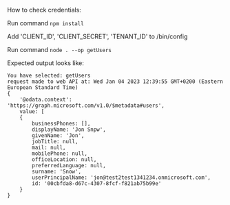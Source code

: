 How to check credentials:

Run command
`npm install`

Add 'CLIENT_ID', 'CLIENT_SECRET', 'TENANT_ID' to /bin/config

Run command
`node . --op getUsers`

Expected output looks like:
```
You have selected: getUsers
request made to web API at: Wed Jan 04 2023 12:39:55 GMT+0200 (Eastern European Standard Time)
{
    '@odata.context': 'https://graph.microsoft.com/v1.0/$metadata#users',
    value: [
    {
        businessPhones: [],
        displayName: 'Jon Snpw',
        givenName: 'Jon',
        jobTitle: null,
        mail: null,
        mobilePhone: null,
        officeLocation: null,
        preferredLanguage: null,
        surname: 'Snow',
        userPrincipalName: 'jon@test2test1341234.onmicrosoft.com',
        id: '00cbfda8-d67c-4307-8fcf-f821ab75b99e'
    }
}
```